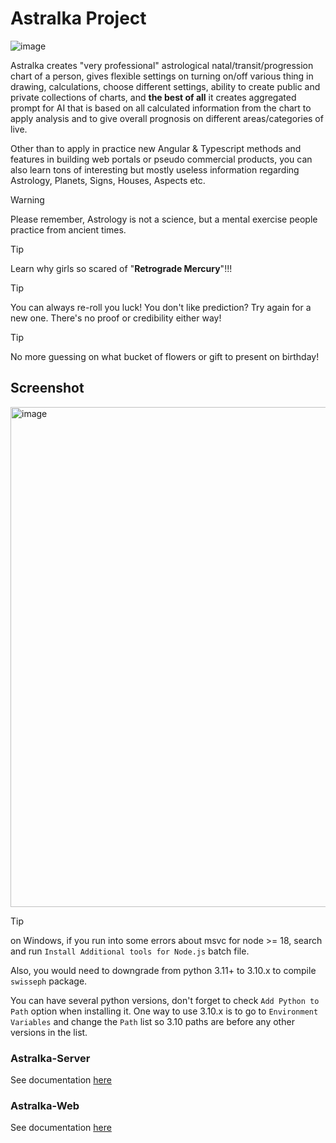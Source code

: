 # Astralka Project #

![image](https://github.com/coopernyc/astralka/assets/11201225/5d85f578-1ab8-43ff-9190-34758d3192d3)

Astralka creates "very professional" astrological natal/transit/progression chart of a person, gives flexible settings on turning on/off various thing in drawing, calculations, choose different settings, ability to create public and private collections of charts, and **the best of all** it creates aggregated prompt for AI that is based on all calculated information from the chart to apply analysis and to give overall prognosis on different areas/categories of live.

Other than to apply in practice new Angular & Typescript methods and features in building web portals or pseudo commercial products, you can also learn tons of interesting but mostly useless information regarding Astrology, Planets, Signs, Houses, Aspects etc. 

> [!WARNING] 
> Please remember, Astrology is not a science, but a mental exercise people practice from ancient times. 

> [!TIP] 
> Learn why girls so scared of "**Retrograde Mercury**"!!!

> [!TIP] 
> You can always re-roll you luck! You don't like prediction? Try again for a new one. There's no proof or credibility either way! 

> [!TIP] 
> No more guessing on what bucket of flowers or gift to present on birthday!

## Screenshot
<img width="800" alt="image" src="https://github.com/coopernyc/astralka/assets/11201225/aebd0900-8367-4387-8bbf-5b304b3c6d9f">

> [!TIP]
> on Windows, if you run into some errors about msvc for node >= 18, search and run `Install Additional tools for Node.js` batch file.
> 
> Also, you would need to downgrade from python 3.11+ to 3.10.x to compile `swisseph` package.
> 
> You can have several python versions, don't forget to check `Add Python to Path` option  when installing it.
> One way to use 3.10.x is to go to `Environment Variables` and change the `Path` list so 3.10 paths are before any other versions in the list.

### Astralka-Server
See documentation [here](astralka-server/README.md)

### Astralka-Web
See documentation [here](astralka-web/README.md)
